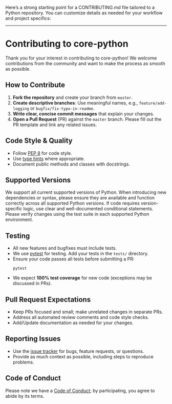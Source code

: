 Here’s a strong starting point for a CONTRIBUTING.md file tailored to a Python repository. You can customize details as needed for your workflow and project specifics:

---

# Contributing to core-python

Thank you for your interest in contributing to core-python! We welcome contributions from the community and want to make the process as smooth as possible.

## How to Contribute

1. **Fork the repository** and create your branch from `master`.
2. **Create descriptive branches**: Use meaningful names, e.g., `feature/add-logging` or `bugfix/fix-typo-in-readme`.
3. **Write clear, concise commit messages** that explain your changes.
4. **Open a Pull Request** (PR) against the `master` branch. Please fill out the PR template and link any related issues.

## Code Style & Quality

- Follow [PEP 8](https://www.python.org/dev/peps/pep-0008/) for code style.
- Use [type hints](https://docs.python.org/3/library/typing.html) where appropriate.
- Document public methods and classes with docstrings.

## Supported Versions

We support all current supported versions of Python. When introducing new dependencies or syntax, please ensure they are available and function correctly across all supported Python versions. 
If code requires version-specific logic, use clear and well-documented conditional statements. Please verify changes using the test suite in each supported Python environment.


## Testing

- All new features and bugfixes must include tests.
- We use [pytest](https://docs.pytest.org/) for testing. Add your tests in the `tests/` directory.
- Ensure your code passes all tests before submitting a PR:
  ```
  pytest
  ```
- We expect **100% test coverage** for new code (exceptions may be discussed in PRs).

## Pull Request Expectations

- Keep PRs focused and small; make unrelated changes in separate PRs.
- Address all automated review comments and code style checks.
- Add/Update documentation as needed for your changes.

## Reporting Issues

- Use the [issue tracker](https://github.com/part-os/core-python/issues) for bugs, feature requests, or questions.
- Provide as much context as possible, including steps to reproduce problems.

## Code of Conduct

Please note we have a [Code of Conduct](CODE_OF_CONDUCT.md); by participating, you agree to abide by its terms.
